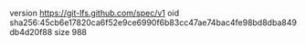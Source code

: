 version https://git-lfs.github.com/spec/v1
oid sha256:45cb6e17820ca6f52e9ce6990f6b83cc47ae74bac4fe98bd8dba849db4d20f88
size 988
